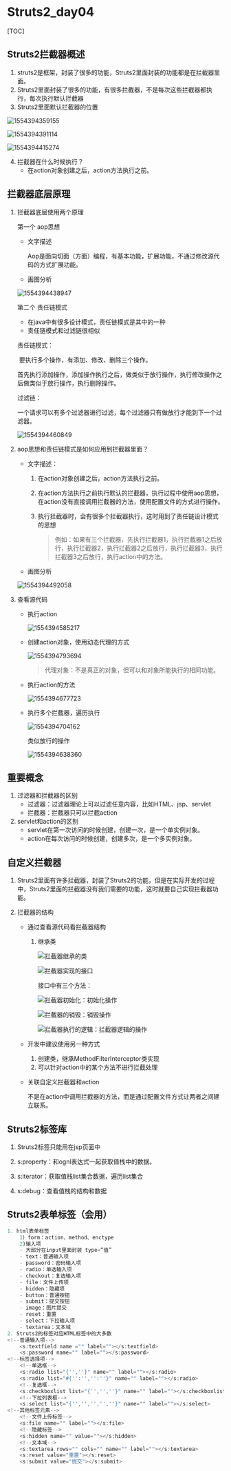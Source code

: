 # Struts2_day04

[TOC]


## Struts2拦截器概述

1. struts2是框架，封装了很多的功能，Struts2里面封装的功能都是在拦截器里面。
2. Struts2里面封装了很多的功能，有很多拦截器，不是每次这些拦截器都执行，每次执行默认拦截器
3. Struts2里面默认拦截器的位置

![1554394359155](assets/1554394359155.png)

![1554394391114](assets/1554394391114.png)

![1554394415274](assets/1554394415274.png)

4. 拦截器在什么时候执行？
   - 在action对象创建之后，action方法执行之前。

## 拦截器底层原理

1. 拦截器底层使用两个原理

   第一个 aop思想

   - 文字描述

     Aop是面向切面（方面）编程，有基本功能，扩展功能，不通过修改源代码的方式扩展功能。

   - 画图分析

   ![1554394438947](assets/1554394438947.png)

   第二个 责任链模式

   - 在java中有很多设计模式，责任链模式是其中的一种
   - 责任链模式和过滤链很相似

   责任链模式：

   ​	要执行多个操作，有添加、修改、删除三个操作。

   首先执行添加操作，添加操作执行之后，做类似于放行操作，执行修改操作之后做类似于放行操作，执行删除操作。

   过滤链：

   ​	一个请求可以有多个过滤器进行过滤，每个过滤器只有做放行才能到下一个过滤器。

   ![1554394460849](assets/1554394460849.png)

2. aop思想和责任链模式是如何应用到拦截器里面？

   - 文字描述：

     1. 在action对象创建之后，action方法执行之前。

     2. 在action方法执行之前执行默认的拦截器，执行过程中使用aop思想，在action没有直接调用拦截器的方法，使用配置文件的方式进行操作。

     3. 执行拦截器时，会有很多个拦截器执行，这时用到了责任链设计模式的思想

        > 例如：如果有三个拦截器，先执行拦截器1，执行拦截器1之后放行，执行拦截器2，执行拦截器2之后放行，执行拦截器3，执行拦截器3之后放行，执行action中的方法。

   - 画图分析

   ![1554394492058](assets/1554394492058.png)

3. 查看源代码

   - 执行action

     ![1554394585217](assets/1554394585217.png)

   - 创建action对象，使用动态代理的方式

     

     ![1554394793694](assets/1554394793694.png)

     > 代理对象：不是真正的对象，但可以和对象所能执行的相同功能。

   - 执行action的方法

     ![1554394677723](assets/1554394677723.png)

   - 执行多个拦截器，遍历执行

     ![1554394704162](assets/1554394704162.png)

     类似放行的操作

     ![1554394638360](assets/1554394638360.png)

## 重要概念

1. 过滤器和拦截器的区别
   - 过滤器：过滤器理论上可以过滤任意内容，比如HTML、jsp、servlet
   - 拦截器：拦截器只可以拦截action
2. servlet和action的区别
   - servlet在第一次访问的时候创建，创建一次，是一个单实例对象。
   - action在每次访问的时候创建，创建多次，是一个多实例对象。

## 自定义拦截器

1. Struts2里面有许多拦截器，封装了Struts2的功能，但是在实际开发的过程中，Struts2里面的拦截器没有我们需要的功能，这时就要自己实现拦截器功能。

2. 拦截器的结构

   - 通过查看源代码看拦截器结构

     1. 继承类

        ![拦截器继承的类](assets/拦截器继承的类.png)

        ![拦截器实现的接口](assets/拦截器实现的接口.png)

        接口中有三个方法：

        ![拦截器初始化](assets/拦截器初始化.png)：初始化操作

        ![拦截器的销毁](assets/拦截器的销毁.png)：销毁操作

        ![拦截器执行的逻辑](assets/拦截器执行的逻辑.png)：拦截器逻辑的操作

   - 开发中建议使用另一种方式

     1. 创建类，继承MethodFilterInterceptor类实现
     2. 可以针对action中的某个方法不进行拦截处理

   - 关联自定义拦截器和action

     不是在action中调用拦截器的方法，而是通过配置文件方式让两者之间建立联系。

## Struts2标签库

1. Struts2标签只能用在jsp页面中

2. s:property：和ognl表达式一起获取值栈中的数据。

3. s:iterator：获取值栈list集合数据，遍历list集合
4. s:debug：查看值栈的结构和数据

## Struts2表单标签（会用）

```Java 
1. html表单标签
	1）form：action、method、enctype
	2)输入项
	- 大部分在input里面封装 type=“值”
	- text：普通输入项
	- password：密码输入项
	- radio：单选输入项
	- checkout：复选输入项
	- file：文件上传项
	- hidden：隐藏项
	- button：普通按钮
	- submit：提交按钮
	- image：图片提交
	- reset：重置
	- select：下拉输入项
	- textarea：文本域
2. Struts2的标签对应HTML标签中的大多数
<!--普通输入项-->
	<s:textfield name ="" label=""></s:textfield>
	<s:password name="" label=""></s:password>
<!--标签选择项-->
    <!--单选框-->
    <s:radio list="{'',''}" name="" label=""></s:radio>
	<s:radio list="#{'':'','':''}" name="" label=""></s:radio>
	<!--复选框-->
	<s:checkboxlist list="{'','',''}" name="" label=""></s:checkboxlist>
	<!--下拉列表框-->
	<s:select list="{'','','','',''}" name="" label=""></s:select>
<!--其他标签元素-->
    <!--文件上传标签-->
    <s:file name="" label=""></s:file>
    <!--隐藏标签-->
	<s:hidden name="" value=""></s:hidden>
	<!--文本域-->
	<s:textarea rows="" cols="" name="" label=""></s:textarea>
	<s:reset value="重置"></s:reset>
	<s:submit value="提交"></s:submit>
```





